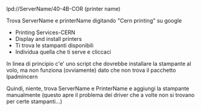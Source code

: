 lpd://ServerName/40-4B-COR (printer name)

Trova ServerName e printerName digitando "Cern printing" su google

* Printing Services-CERN
* Display and install printers
* Ti trova le stampanti disponibili
* Individua quella che ti serve e cliccaci

In linea di principio c'e' uno script che dovrebbe installare la stampante al volo, ma non funziona (ovviamente) dato che
non trova il pacchetto lpadmincern

Quindi, niente, trova ServerName e PrinterName e aggiungi la stampante manualmente (questo apre il problema dei driver 
che a volte non si trovano per certe stampanti...)

